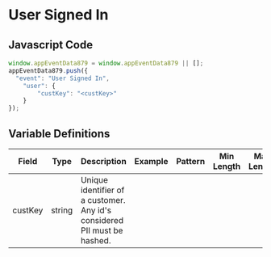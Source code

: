 # User Signed In

### 

## Javascript Code
```js
window.appEventData879 = window.appEventData879 || [];
appEventData879.push({
  "event": "User Signed In",
    "user": {
        "custKey": "<custKey>"
    }
});
```

## Variable Definitions

|Field|Type|Description|Example|Pattern|Min Length|Max Length|Minimum|Maximum|Multiple Of|
| --- | --- | --- | --- | --- | --- | --- | --- | --- | --- |
|custKey|string|Unique identifier of a customer.  Any id's considered PII must be hashed. ||||||||
